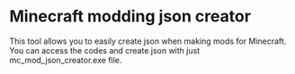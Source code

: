 # Minecraft modding json creator
  This tool allows you to easily create json when making mods for Minecraft. You can access the codes and create json with just mc_mod_json_creator.exe file.
